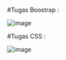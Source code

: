 #Tugas Boostrap : 

![image](https://user-images.githubusercontent.com/64290660/209974451-1adc89f5-cde4-4650-97bd-d2fa5353bd8c.png)


#Tugas CSS : 

![image](https://user-images.githubusercontent.com/64290660/209974511-11db51c8-99a6-4090-9dcf-5ebac1406977.png)
